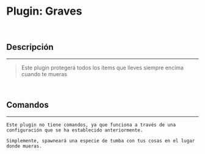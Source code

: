 # Plugin: Graves

<br/>

## Descripción
---

> Este plugin protegerá todos los ítems que lleves siempre encima cuando te mueras

<br/>

## Comandos 
---

~~~
Este plugin no tiene comandos, ya que funciona a través de una configuración que se ha establecido anteriormente.

Simplemente, spawneará una especie de tumba con tus cosas en el lugar donde mueras.
~~~